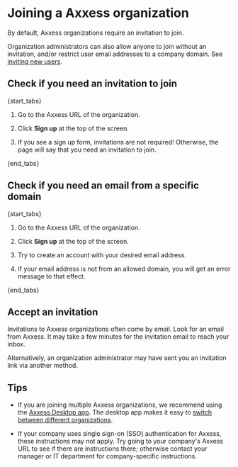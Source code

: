 # Joining a Axxess organization

By default, Axxess organizations require an invitation to join.

Organization administrators can also allow anyone to join without an
invitation, and/or restrict user email addresses to a company domain. See
[inviting new users](/help/invite-new-users).

## Check if you need an invitation to join

{start_tabs}

1. Go to the Axxess URL of the organization.

1. Click **Sign up** at the top of the screen.

1. If you see a sign up form, invitations are not required! Otherwise, the
  page will say that you need an invitation to join.

{end_tabs}

## Check if you need an email from a specific domain

{start_tabs}

1. Go to the Axxess URL of the organization.

1. Click **Sign up** at the top of the screen.

1. Try to create an account with your desired email address.

1. If your email address is not from an allowed domain, you will get an
   error message to that effect.

{end_tabs}

## Accept an invitation

Invitations to Axxess organizations often come by email. Look for an email
from Axxess. It may take a few minutes for the invitation email to reach your
inbox.

Alternatively, an organization administrator may have sent you an invitation
link via another method.

## Tips

* If you are joining multiple Axxess organizations, we recommend
  using the [Axxess Desktop app](https://axxess.one/apps). The desktop app makes it easy to
  [switch between different organizations](/help/switching-between-organizations).

* If your company uses single sign-on (SSO) authentication for Axxess,
  these instructions may not apply. Try going to your company's Axxess URL
  to see if there are instructions there; otherwise contact your manager
  or IT department for company-specific instructions.
